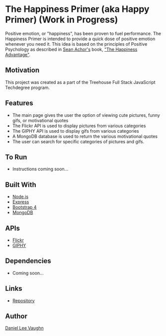 # The Happiness Primer (aka Happy Primer) (Work in Progress)

Positive emotion, or "happiness", has been proven to fuel performance. The Happiness Primer is intended to provide a quick
dose of positive emotion whenever you need it. This idea is based on the principles of Positive Psychology as described
in [Sean Achor's](http://www.shawnachor.com/) book, ["The Happiness Advantage"](http://www.shawnachor.com/the-books/the-happiness-advantage/).

## Motivation

This project was created as a part of the Treehouse Full Stack JavaScript Techdegree program.

## Features

* The main page gives the user the option of viewing cute pictures, funny gifs, or motivational quotes
* The Flickr API is used to display pictures from various categories
* The GIPHY API is used to display gifs from various categories
* A MongoDB database is used to return the various motivational quotes
* The user can search for specific categories of pictures and gifs.

## To Run

* Instructions coming soon...

## Built With

* [Node.js](https://nodejs.org/en/)
* [Express](https://github.com/LeeVaughn/twitter-interface)
* [Bootstrap 4](https://getbootstrap.com/)
* [MongoDB](https://www.mongodb.com/)

## APIs

* [Flickr](https://www.flickr.com/services/api/)
* [GIPHY](https://developers.giphy.com/)

## Dependencies

* Coming soon...

## Links

* [Repository](https://github.com/LeeVaughn/happy-primer)

## Author

[Daniel Lee Vaughn](https://github.com/LeeVaughn)
